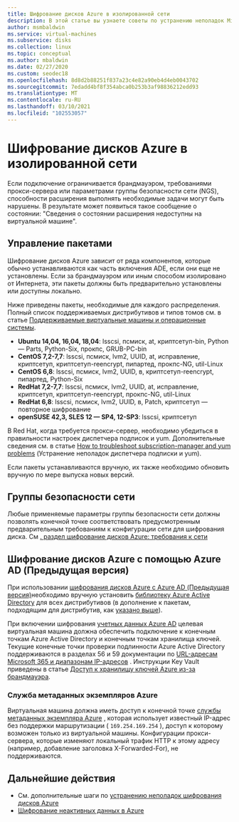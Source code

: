 ```yaml
---
title: Шифрование дисков Azure в изолированной сети
description: В этой статье вы узнаете советы по устранению неполадок Microsoft Azure шифровании дисков на виртуальных машинах Linux.
author: msmbaldwin
ms.service: virtual-machines
ms.subservice: disks
ms.collection: linux
ms.topic: conceptual
ms.author: mbaldwin
ms.date: 02/27/2020
ms.custom: seodec18
ms.openlocfilehash: 8d8d2b88251f837a23c4e82a90eb4d4eb0043702
ms.sourcegitcommit: 7edadd4bf8f354abca0b253b3af98836212edd93
ms.translationtype: MT
ms.contentlocale: ru-RU
ms.lasthandoff: 03/10/2021
ms.locfileid: "102553057"
---
```

# <a name="azure-disk-encryption-on-an-isolated-network"></a>Шифрование дисков Azure в изолированной сети

Если подключение ограничивается брандмауэром, требованиями прокси-сервера или параметрами группы безопасности сети (NGS), способности расширения выполнять необходимые задачи могут быть нарушены. В результате может появиться такое сообщение о состоянии: "Сведения о состоянии расширения недоступны на виртуальной машине".

## <a name="package-management"></a>Управление пакетами

Шифрование дисков Azure зависит от ряда компонентов, которые обычно устанавливаются как часть включения ADE, если они еще не установлены. Если за брандмауэром или иным способом изолировано от Интернета, эти пакеты должны быть предварительно установлены или доступны локально.

Ниже приведены пакеты, необходимые для каждого распределения. Полный список поддерживаемых дистрибутивов и типов томов см. в статье [Поддерживаемые виртуальные машины и операционные системы](disk-encryption-overview.md#supported-vms-and-operating-systems).

- **Ubuntu 14,04, 16,04, 18,04**: lsscsi, псмиск, at, криптсетуп-bin, Python — Parts, Python-Six, прокпс, GRUB-PC-bin
- **CentOS 7,2-7,7**: lsscsi, псмиск, lvm2, UUID, at, исправление, криптсетуп, криптсетуп-reencrypt, пипартед, прокпс-NG, util-Linux
- **CentOS 6,8**: lsscsi, псмиск, lvm2, UUID, в, криптсетуп-reencrypt, пипартед, Python-Six
- **RedHat 7,2-7,7**: lsscsi, псмиск, lvm2, UUID, at, исправление, криптсетуп, криптсетуп-reencrypt, прокпс-NG, util-Linux
- **RedHat 6,8**: lsscsi, псмиск, lvm2, UUID, в, Patch, криптсетуп — повторное шифрование
- **openSUSE 42,3, SLES 12 — SP4, 12-SP3**: lsscsi, криптсетуп

В Red Hat, когда требуется прокси-сервер, необходимо убедиться в правильности настроек диспетчера подписок и yum. Дополнительные сведения см. в статье [How to troubleshoot subscription-manager and yum problems](https://access.redhat.com/solutions/189533) (Устранение неполадок диспетчера подписки и yum).  

Если пакеты устанавливаются вручную, их также необходимо обновить вручную по мере выпуска новых версий.

## <a name="network-security-groups"></a>Группы безопасности сети
Любые применяемые параметры группы безопасности сети должны позволять конечной точке соответствовать предусмотренным предварительным требованиям к конфигурации сети для шифрования диска.  См [. раздел шифрование дисков Azure: требования к сети](disk-encryption-overview.md#networking-requirements)

## <a name="azure-disk-encryption-with-azure-ad-previous-version"></a>Шифрование дисков Azure с помощью Azure AD (Предыдущая версия)

При использовании [шифрования дисков Azure с Azure AD (Предыдущая версия)](disk-encryption-overview-aad.md)необходимо вручную установить [библиотеку Azure Active Directory](../../active-directory/azuread-dev/active-directory-authentication-libraries.md) для всех дистрибутивов (в дополнение к пакетам, подходящим для дистрибутив, как [указано выше](#package-management)).

При включении шифрования [учетных данных Azure AD](disk-encryption-linux-aad.md) целевая виртуальная машина должна обеспечить подключение к конечным точкам Azure Active Directory и конечным точкам хранилища ключей. Текущие конечные точки проверки подлинности Azure Active Directory поддерживаются в разделах 56 и 59 документации по [URL-адресам Microsoft 365 и диапазонам IP-адресов](/microsoft-365/enterprise/urls-and-ip-address-ranges) . Инструкции Key Vault приведены в статье [Доступ к хранилищу ключей Azure из-за брандмауэра](../../key-vault/general/access-behind-firewall.md).

### <a name="azure-instance-metadata-service"></a>Служба метаданных экземпляров Azure 

Виртуальная машина должна иметь доступ к конечной точке [службы метаданных экземпляра Azure](instance-metadata-service.md) , которая использует известный IP-адрес без поддержки маршрутизации ( `169.254.169.254` ), доступ к которому возможен только из виртуальной машины.  Конфигурации прокси-сервера, которые изменяют локальный трафик HTTP к этому адресу (например, добавление заголовка X-Forwarded-For), не поддерживаются.

## <a name="next-steps"></a>Дальнейшие действия

- См. дополнительные шаги по [устранению неполадок шифрования дисков Azure](disk-encryption-troubleshooting.md)
- [Шифрование неактивных данных в Azure](../../security/fundamentals/encryption-atrest.md)
